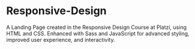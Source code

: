 # Responsive-Design
A Landing Page created in the Responsive Design Course at Platzi, using HTML and CSS. Enhanced with Sass and JavaScript for advanced styling, improved user experience, and interactivity.

